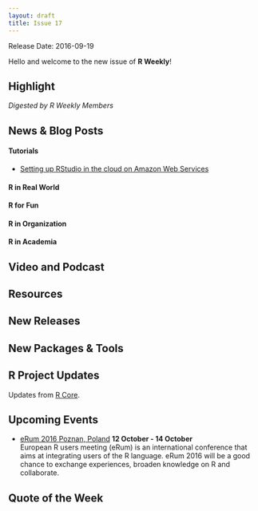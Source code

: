 ```yaml
---
layout: draft
title: Issue 17
---
```


Release Date: 2016-09-19

Hello and welcome to the new issue of **R Weekly**!

## Highlight

*Digested by R Weekly Members*



## News & Blog Posts

#### Tutorials

+ [Setting up RStudio in the cloud on Amazon Web Services](http://strimas.com/r/rstudio-cloud-1/)


#### R in Real World




#### R for Fun



#### R in Organization




#### R in Academia




## Video and Podcast




## Resources



## New Releases


## New Packages & Tools



## R Project Updates

Updates from [R Core](http://developer.r-project.org/blosxom.cgi/R-devel/NEWS).




## Upcoming Events

+ [eRum 2016 Poznan, Poland](http://erum.ue.poznan.pl/)  **12 October - 14 October** <br>
European R users meeting (eRum) is an international conference that aims at integrating users of the R language. eRum 2016 will be a good chance to exchange experiences, broaden knowledge on R and collaborate. <br /> 

## Quote of the Week




<p><small id="page_view">&nbsp;</small></p>
